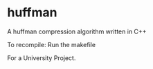 # huffman
A huffman compression algorithm written in C++

To recompile: Run the makefile

For a University Project.
